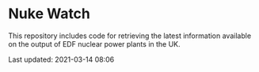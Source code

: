 # Nuke Watch

This repository includes code for retrieving the latest information available on the output of EDF nuclear power plants in the UK.

Last updated: 2021-03-14 08:06